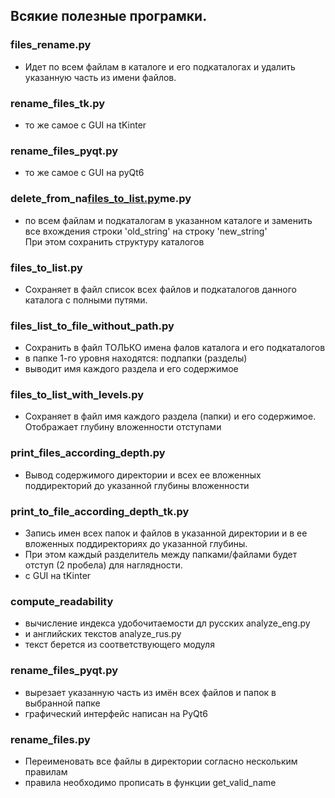## Всякие полезные програмки.

### files_rename.py 
- Идет по всем файлам в каталоге и его подкаталогах и 
удалить указанную часть из имени файлов.

### rename_files_tk.py
- то же самое с GUI на tKinter

### rename_files_pyqt.py
- то же самое с GUI на pyQt6

### delete_from_na[files_to_list.py](files_to_list.py)me.py 
- по всем файлам и подкаталогам в указанном каталоге
и заменить все вхождения строки 'old_string' на строку 'new_string'  
При этом сохранить структуру каталогов

### files_to_list.py
- Сохраняет в файл список всех файлов и подкаталогов данного каталога
с полными путями.

### files_list_to_file_without_path.py
- Сохранить в файл ТОЛЬКО имена фалов каталога и его подкаталогов
- в папке 1-го уровня находятся:  подпапки (разделы)
- выводит имя каждого раздела и его содержимое

### files_to_list_with_levels.py
- Сохраняет в файл имя каждого раздела (папки) и его содержимое.
Отображает глубину вложенности отступами

### print_files_according_depth.py
- Вывод содержимого директории и всех ее вложенных поддиректорий
до указанной глубины вложенности

### print_to_file_according_depth_tk.py
- Запись имен всех папок и файлов в указанной директории и в ее вложенных поддиректориях до указанной глубины. 
- При этом каждый разделитель между папками/файлами будет отступ (2 пробела) для наглядности.
- с GUI на tKinter

### compute_readability
- вычисление индекса удобочитаемости дл русских analyze_eng.py
- и английских текстов analyze_rus.py
- текст берется из соответствующего модуля 

### rename_files_pyqt.py
- вырезает указанную часть из имён всех файлов и папок в выбранной папке
- графический интерфейс написан на PyQt6

### rename_files.py
- Переименовать все файлы в директории согласно нескольким правилам
- правила необходимо прописать в функции get_valid_name